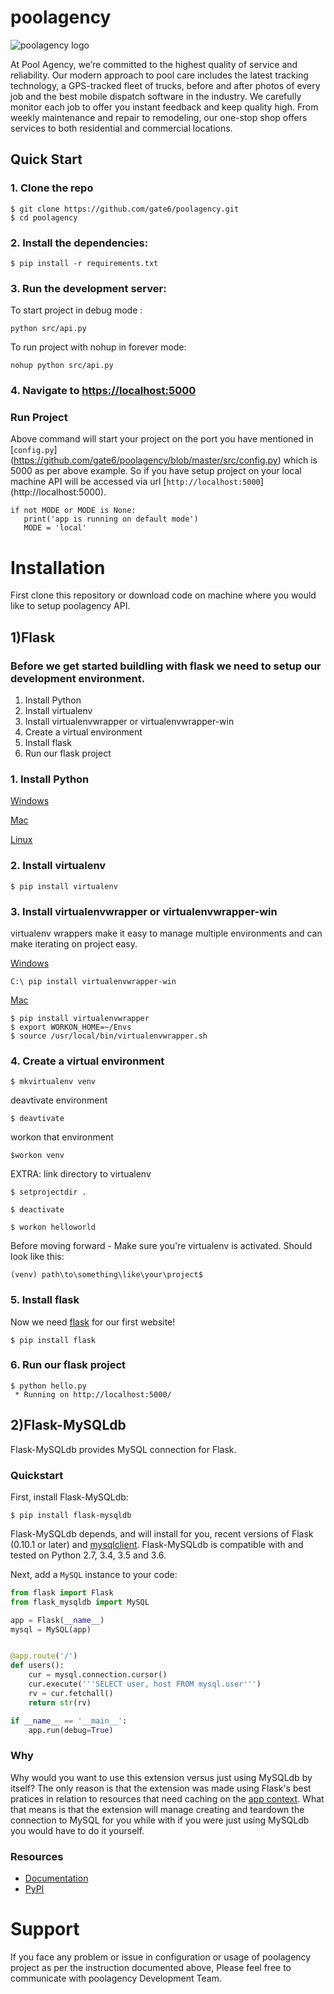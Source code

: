 # poolagency
![poolagency logo](http://dashboard.tritontracking.com:5000/static/admin/resources/images/triton-logo.png)


At Pool Agency, we’re committed to the highest quality of service and reliability. Our modern approach to pool care includes the latest tracking technology, a GPS-tracked fleet of trucks, before and after photos of every job and the best mobile dispatch software in the industry. We carefully monitor each job to offer you instant feedback and keep quality high. From weekly maintenance and repair to remodeling, our one-stop shop offers services to both residential and commercial locations.


## Quick Start

### 1. Clone the repo
  ```
  $ git clone https://github.com/gate6/poolagency.git
  $ cd poolagency
  ```

### 2. Install the dependencies:
  ```
  $ pip install -r requirements.txt
  ```

### 3. Run the development server:


To start project in debug mode :

```shell
python src/api.py
```

To run project with nohup in forever mode:

```shell
nohup python src/api.py
```


### 4. Navigate to [https://localhost:5000](http://localhost:5000)


### Run Project


Above command will start your  project on the port you have mentioned in [`config.py`]
(https://github.com/gate6/poolagency/blob/master/src/config.py) which is 5000 as per above example.
So if you have setup project on your local machine API will be accessed via url [`http://localhost:5000`] 
(http://localhost:5000).
```shell
if not MODE or MODE is None:
   print('app is running on default mode')
   MODE = 'local'
```

Installation
================

First clone this repository or download code on machine where you would like to setup poolagency API.

1)Flask
----------
### Before we get started buildling with flask we need to setup our development environment. 

1. Install Python
2. Install virtualenv
3. Install virtualenvwrapper or virtualenvwrapper-win
4. Create a virtual environment 
5. Install flask 
6. Run our flask project
 

### 1. Install Python

[Windows](http://timmyreilly.azurewebsites.net/python-flask-windows-development-environment-setup/)

[Mac](http://docs.python-guide.org/en/latest/starting/install/osx/)

[Linux](https://docs.aws.amazon.com/cli/latest/userguide/awscli-install-linux-python.html)

### 2. Install virtualenv

```
$ pip install virtualenv
```

### 3. Install virtualenvwrapper or virtualenvwrapper-win

virtualenv wrappers make it easy to manage multiple environments and can make iterating on project easy. 


[Windows](http://timmyreilly.azurewebsites.net/python-flask-windows-development-environment-setup/)

``` 
C:\ pip install virtualenvwrapper-win  
```


[Mac](http://docs.python-guide.org/en/latest/dev/virtualenvs/)

```
$ pip install virtualenvwrapper 
$ export WORKON_HOME=~/Envs 
$ source /usr/local/bin/virtualenvwrapper.sh 
```

### 4. Create a virtual environment

```
$ mkvirtualenv venv
```
deavtivate environment
```
$ deavtivate 
```
workon that environment
```
$workon venv
```

EXTRA: link directory to virtualenv 
```
$ setprojectdir .

$ deactivate

$ workon helloworld
```

Before moving forward -  Make sure you're virtualenv is activated. Should look like this: 

```
(venv) path\to\something\like\your\project$ 
```


### 5. Install flask

Now we need [flask](http://flask.pocoo.org/) for our first website!

```
$ pip install flask
```


### 6. Run our flask project
```
$ python hello.py
 * Running on http://localhost:5000/
```


2)Flask-MySQLdb
----------



Flask-MySQLdb provides MySQL connection for Flask.

### Quickstart


First, install Flask-MySQLdb:
    
    $ pip install flask-mysqldb
    
Flask-MySQLdb depends, and will install for you, recent versions of Flask
(0.10.1 or later) and [mysqlclient](https://github.com/PyMySQL/mysqlclient-python). Flask-MySQLdb is compatible
with and tested on Python 2.7, 3.4, 3.5 and 3.6.

Next, add a ``MySQL`` instance to your code:

```python
from flask import Flask
from flask_mysqldb import MySQL

app = Flask(__name__)
mysql = MySQL(app)


@app.route('/')
def users():
    cur = mysql.connection.cursor()
    cur.execute('''SELECT user, host FROM mysql.user''')
    rv = cur.fetchall()
    return str(rv)

if __name__ == '__main__':
    app.run(debug=True)
```

### Why

Why would you want to use this extension versus just using MySQLdb by itself? The only reason is that the extension was made using Flask's best pratices in relation to resources that need caching on the [app context](http://flask.pocoo.org/docs/0.12/appcontext/#context-usage). What that means is that the extension will manage creating and teardown the connection to MySQL for you while with if you were just using MySQLdb you would have to do it yourself.


### Resources


- [Documentation](http://flask-mysqldb.readthedocs.org/en/latest/)
- [PyPI](https://pypi.python.org/pypi/Flask-MySQLdb)


Support
================
If you face any problem or issue in configuration or usage of poolagency  project as per the instruction documented above, Please feel free to communicate with poolagency Development Team.

